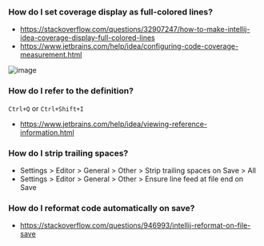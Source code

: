 ### How do I set coverage display as full-colored lines?
- https://stackoverflow.com/questions/32907247/how-to-make-intellij-idea-coverage-display-full-colored-lines
- https://www.jetbrains.com/help/idea/configuring-code-coverage-measurement.html

![image](https://user-images.githubusercontent.com/28881330/75348413-22ee8200-58e6-11ea-81ef-3c4ec265d021.png)

### How do I refer to the definition?
`Ctrl+Q` or `Ctrl+Shift+I`
- https://www.jetbrains.com/help/idea/viewing-reference-information.html

### How do I strip trailing spaces?
- Settings > Editor > General > Other > Strip trailing spaces on Save > All
- Settings > Editor > General > Other > Ensure line feed at file end on Save

### How do I reformat code automatically on save?
- https://stackoverflow.com/questions/946993/intellij-reformat-on-file-save
